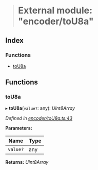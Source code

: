 > # External module: "encoder/toU8a"

## Index

### Functions

* [toU8a](_encoder_tou8a_.md#tou8a)

## Functions

###  toU8a

▸ **toU8a**(`value?`: any): *Uint8Array*

*Defined in [encoder/toU8a.ts:43](https://github.com/polkadot-js/common/blob/9a4938b/packages/util-rlp/src/encoder/toU8a.ts#L43)*

**Parameters:**

Name | Type |
------ | ------ |
`value?` | any |

**Returns:** *Uint8Array*